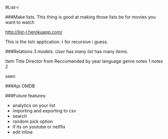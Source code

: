 #List-r

###Make lists. This thing is good at making those lists be for movies you want to watch

http://list-r.herokuapp.com/ 


This is the listr application. r for recursive i guess.




###Relations
3 models. *User* has many *list* has many *items*.

Item
  Title
  Director
  from
  Reccomended by
  year
  language
  genre
  notes 1
  notes 2

  seen



###Api
  OMDB

###Future features:
 - analytics on your list
 - importing and exporting to csv
 - search
 - random pick option
 - if its on youtube or netflix
 - edit inline
